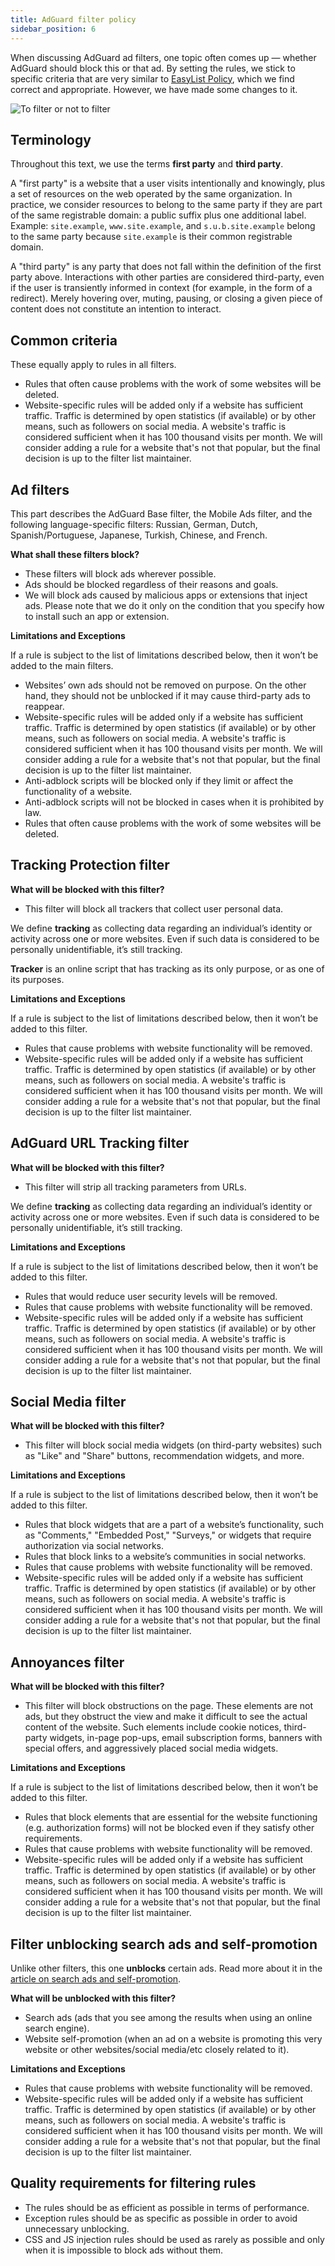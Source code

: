```yaml
---
title: AdGuard filter policy
sidebar_position: 6
---
```


When discussing AdGuard ad filters, one topic often comes up — whether AdGuard should block this or that ad. By setting the rules, we stick to specific criteria that are very similar to [EasyList Policy](https://easylist.to/pages/policy.html), which we find correct and appropriate. However, we have made some changes to it.

![To filter or not to filter](https://cdn.adtidy.org/public/Adguard/Common/page_filtering.png)

## Terminology

Throughout this text, we use the terms **first party** and **third party**.

A "first party" is a website that a user visits intentionally and knowingly, plus a set of resources on the web operated by the same organization. In practice, we consider resources to belong to the same party if they are part of the same registrable domain: a public suffix plus one additional label. Example: `site.example`, `www.site.example`, and `s.u.b.site.example` belong to the same party because `site.example` is their common registrable domain.

A "third party" is any party that does not fall within the definition of the first party above. Interactions with other parties are considered third-party, even if the user is transiently informed in context (for example, in the form of a redirect). Merely hovering over, muting, pausing, or closing a given piece of content does not constitute an intention to interact.

## Common criteria

These equally apply to rules in all filters.

- Rules that often cause problems with the work of some websites will be deleted.
- Website-specific rules will be added only if a website has sufficient traffic. Traffic is determined by open statistics (if available) or by other means, such as followers on social media. A website's traffic is considered sufficient when it has 100 thousand visits per month. We will consider adding a rule for a website that's not that popular, but the final decision is up to the filter list maintainer.

## Ad filters

This part describes the AdGuard Base filter, the Mobile Ads filter, and the following language-specific filters: Russian, German, Dutch, Spanish/Portuguese, Japanese, Turkish, Chinese, and French.

**What shall these filters block?**

- These filters will block ads wherever possible.
- Ads should be blocked regardless of their reasons and goals.
- We will block ads caused by malicious apps or extensions that inject ads. Please note that we do it only on the condition that you specify how to install such an app or extension.

**Limitations and Exceptions**

If a rule is subject to the list of limitations described below, then it won’t be added to the main filters.

- Websites’ own ads should not be removed on purpose. On the other hand, they should not be unblocked if it may cause third-party ads to reappear.
- Website-specific rules will be added only if a website has sufficient traffic. Traffic is determined by open statistics (if available) or by other means, such as followers on social media. A website's traffic is considered sufficient when it has 100 thousand visits per month. We will consider adding a rule for a website that's not that popular, but the final decision is up to the filter list maintainer.
- Anti-adblock scripts will be blocked only if they limit or affect the functionality of a website.
- Anti-adblock scripts will not be blocked in cases when it is prohibited by law.
- Rules that often cause problems with the work of some websites will be deleted.

## Tracking Protection filter

**What will be blocked with this filter?**

- This filter will block all trackers that collect user personal data.

We define **tracking** as collecting data regarding an individual’s identity or activity across one or more websites. Even if such data is considered to be personally unidentifiable, it’s still tracking.

**Tracker** is an online script that has tracking as its only purpose, or as one of its purposes.

**Limitations and Exceptions**

If a rule is subject to the list of limitations described below, then it won’t be added to this filter.

- Rules that cause problems with website functionality will be removed.
- Website-specific rules will be added only if a website has sufficient traffic. Traffic is determined by open statistics (if available) or by other means, such as followers on social media. A website's traffic is considered sufficient when it has 100 thousand visits per month. We will consider adding a rule for a website that's not that popular, but the final decision is up to the filter list maintainer.

## AdGuard URL Tracking filter

**What will be blocked with this filter?**

- This filter will strip all tracking parameters from URLs.

We define **tracking** as collecting data regarding an individual’s identity or activity across one or more websites. Even if such data is considered to be personally unidentifiable, it’s still tracking.

**Limitations and Exceptions**

If a rule is subject to the list of limitations described below, then it won’t be added to this filter.

- Rules that would reduce user security levels will be removed.
- Rules that cause problems with website functionality will be removed.
- Website-specific rules will be added only if a website has sufficient traffic. Traffic is determined by open statistics (if available) or by other means, such as followers on social media. A website's traffic is considered sufficient when it has 100 thousand visits per month. We will consider adding a rule for a website that's not that popular, but the final decision is up to the filter list maintainer.

## Social Media filter

**What will be blocked with this filter?**

- This filter will block social media widgets (on third-party websites) such as "Like" and "Share" buttons, recommendation widgets, and more.

**Limitations and Exceptions**

If a rule is subject to the list of limitations described below, then it won’t be added to this filter.

- Rules that block widgets that are a part of a website’s functionality, such as "Comments," "Embedded Post," "Surveys," or widgets that require authorization via social networks.
- Rules that block links to a website’s communities in social networks.
- Rules that cause problems with website functionality will be removed.
- Website-specific rules will be added only if a website has sufficient traffic. Traffic is determined by open statistics (if available) or by other means, such as followers on social media. A website's traffic is considered sufficient when it has 100 thousand visits per month. We will consider adding a rule for a website that's not that popular, but the final decision is up to the filter list maintainer.

## Annoyances filter

**What will be blocked with this filter?**

- This filter will block obstructions on the page. These elements are not ads, but they obstruct the view and make it difficult to see the actual content of the website. Such elements include cookie notices, third-party widgets, in-page pop-ups, email subscription forms, banners with special offers, and aggressively placed social media widgets.

**Limitations and Exceptions**

If a rule is subject to the list of limitations described below, then it won’t be added to this filter.

- Rules that block elements that are essential for the website functioning (e.g. authorization forms) will not be blocked even if they satisfy other requirements.
- Rules that cause problems with website functionality will be removed.
- Website-specific rules will be added only if a website has sufficient traffic. Traffic is determined by open statistics (if available) or by other means, such as followers on social media. A website's traffic is considered sufficient when it has 100 thousand visits per month. We will consider adding a rule for a website that's not that popular, but the final decision is up to the filter list maintainer.

## Filter unblocking search ads and self-promotion

Unlike other filters, this one **unblocks** certain ads. Read more about it in the [article on search ads and self-promotion](../search-ads).

**What will be unblocked with this filter?**

- Search ads (ads that you see among the results when using an online search engine).
- Website self-promotion (when an ad on a website is promoting this very website or other websites/social media/etc closely related to it).

**Limitations and Exceptions**

- Rules that cause problems with website functionality will be removed.
- Website-specific rules will be added only if a website has sufficient traffic. Traffic is determined by open statistics (if available) or by other means, such as followers on social media. A website's traffic is considered sufficient when it has 100 thousand visits per month. We will consider adding a rule for a website that's not that popular, but the final decision is up to the filter list maintainer.

## Quality requirements for filtering rules

- The rules should be as efficient as possible in terms of performance.
- Exception rules should be as specific as possible in order to avoid unnecessary unblocking.
- CSS and JS injection rules should be used as rarely as possible and only when it is impossible to block ads without them.